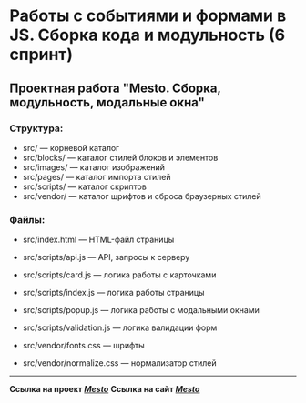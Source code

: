 # Работы с событиями и формами в JS. Сборка кода и модульность (6 спринт)
## Проектная работа "Mesto. Сборка, модульность, модальные окна"

### Структура:
- src/                      — корневой каталог
- src/blocks/               — каталог стилей блоков и элементов
- src/images/               — каталог изображений
- src/pages/                — каталог импорта стилей
- src/scripts/              — каталог скриптов
- src/vendor/               — каталог шрифтов и сброса браузерных стилей

### Файлы:
- src/index.html            — HTML-файл страницы
- src/scripts/api.js        — API, запросы к серверу
- src/scripts/card.js       — логика работы с карточками
- src/scripts/index.js      — логика работы страницы
- src/scripts/popup.js      — логика работы с модальными окнами
- src/scripts/validation.js — логика валидации форм

- src/vendor/fonts.css      — шрифты
- src/vendor/normalize.css  — нормализатор стилей

____
**Ссылка на проект _[Mesto](https://github.com/alexandr-rodionov/mesto-project-ff.git)_**
**Ссылка на сайт _[Mesto](https://alexandr-rodionov.github.io/mesto-project-ff/)_**